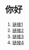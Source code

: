 # 你好

1. [链接1](https://askvodbf.com/play.html?url=https://hn.bfvvs.com/play/7e5YY9ve/index.m3u8)
2. [链接2](https://askvodbf.com/play.html?url=https://hn.bfvvs.com/play/xboLLQ3d/index.m3u8)
3. [链接3](https://askvodbf.com/play.html?url=https://play.xluuss.com/play/kazZZvma/index.m3u8)
4. [链接4](https://askvodbf.com/play.html?url=https://vv.jisuzyv.com/play/nelGGxrd/index.m3u8)
